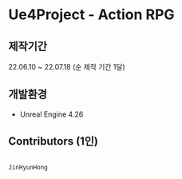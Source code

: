 # Ue4Project - Action RPG

제작기간
-------------
22.06.10 ~ 22.07.18 (순 제작 기간 1달)


개발환경
-------------

* Unreal Engine 4.26


Contributors (1인)
-------------

```sh

JinHyunHong

```
